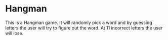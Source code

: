 # Hangman
 This is a Hangman game. It will randomly pick a word and by guessing letters the user will try to figure out the word. At 11 incorrect letters the user will lose.
